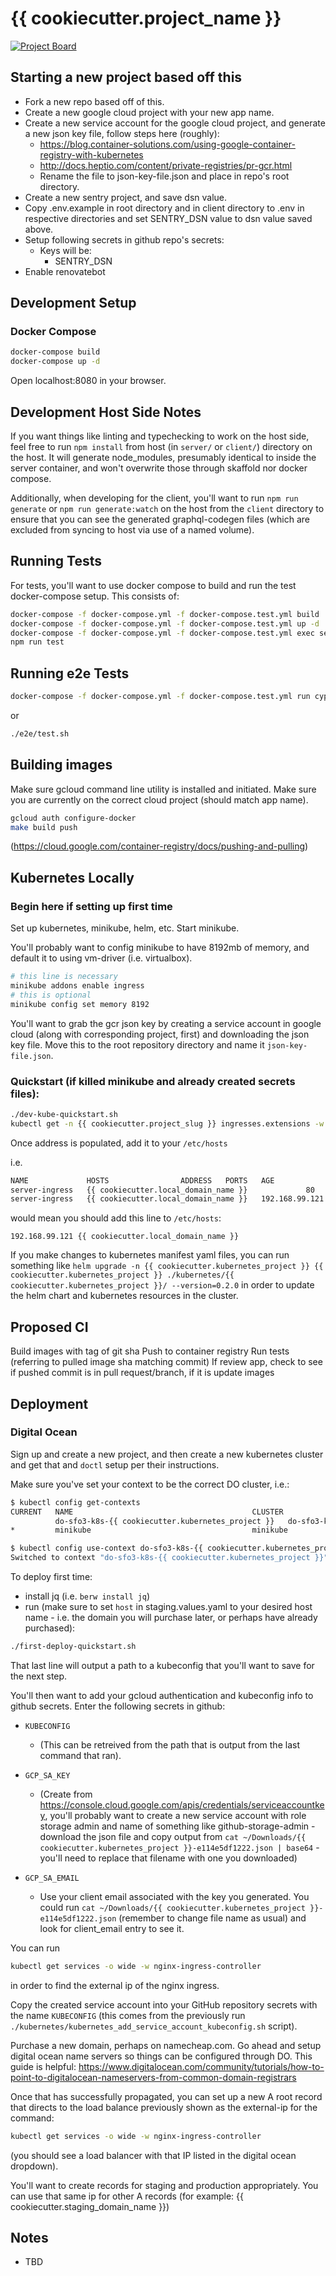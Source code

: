 # {{ cookiecutter.project_name }}
[![Project Board](https://img.shields.io/badge/project%20board-%20-green.svg)](https://github.com/mcabrams/graphql-django-apollo-starter/projects/1)

## Starting a new project based off this

- Fork a new repo based off of this.
- Create a new google cloud project with your new app name.
- Create a new service account for the google cloud project, and generate a new
json key file, follow steps here (roughly):
  - https://blog.container-solutions.com/using-google-container-registry-with-kubernetes
  - http://docs.heptio.com/content/private-registries/pr-gcr.html
  - Rename the file to json-key-file.json and place in repo's root directory.
- Create a new sentry project, and save dsn value.
- Copy .env.example in root directory and in client directory to .env in
respective directories and set SENTRY_DSN value to dsn value saved above.
- Setup following secrets in github repo's secrets:
    - Keys will be:
      - SENTRY_DSN
- Enable renovatebot

## Development Setup

### Docker Compose

```sh
docker-compose build
docker-compose up -d
```

Open localhost:8080 in your browser.

## Development Host Side Notes

If you want things like linting and typechecking to work on the host side,
feel free to run `npm install` from host (in `server/` or `client/`) directory
on the host.  It will generate node_modules, presumably identical to inside the
server container, and won't overwrite those through skaffold nor docker
compose.

Additionally, when developing for the client, you'll want to run
`npm run generate` or `npm run generate:watch` on the host from the `client`
directory to ensure that you can see the generated graphql-codegen files (which
are excluded from syncing to host via use of a named volume).


## Running Tests
For tests, you'll want to use docker compose to build and run the test docker-compose
setup.  This consists of:

```sh
docker-compose -f docker-compose.yml -f docker-compose.test.yml build
docker-compose -f docker-compose.yml -f docker-compose.test.yml up -d
docker-compose -f docker-compose.yml -f docker-compose.test.yml exec server-test /bin/sh
npm run test
```

## Running e2e Tests

```sh
docker-compose -f docker-compose.yml -f docker-compose.test.yml run cypress cypress run
```

or

```sh
./e2e/test.sh
```

## Building images

Make sure gcloud command line utility is installed and initiated. Make sure
you are currently on the correct cloud project (should match app name).

```sh
gcloud auth configure-docker
make build push
```
(https://cloud.google.com/container-registry/docs/pushing-and-pulling)


## Kubernetes Locally

### Begin here if setting up first time

Set up kubernetes, minikube, helm, etc.  Start minikube.

You'll probably want to config minikube to have 8192mb of memory, and
default it to using vm-driver (i.e. virtualbox).

```sh
# this line is necessary
minikube addons enable ingress
# this is optional
minikube config set memory 8192
```

You'll want to grab the gcr json key by creating a service account in google
cloud (along with corresponding project, first) and downloading the json key
file.  Move this to the root repository directory and name it
`json-key-file.json`.

### Quickstart (if killed minikube and already created secrets files):

```sh
./dev-kube-quickstart.sh
kubectl get -n {{ cookiecutter.project_slug }} ingresses.extensions -w
```

Once address is populated, add it to your `/etc/hosts`

i.e.

```sh
NAME             HOSTS                ADDRESS   PORTS   AGE
server-ingress   {{ cookiecutter.local_domain_name }}             80      12s
server-ingress   {{ cookiecutter.local_domain_name }}   192.168.99.121   80      33s
```

would mean you should add this line to `/etc/hosts`:

```
192.168.99.121 {{ cookiecutter.local_domain_name }}
```

If you make changes to kubernetes manifest yaml files, you can run something like
`helm upgrade -n {{ cookiecutter.kubernetes_project }} {{ cookiecutter.kubernetes_project }} ./kubernetes/{{ cookiecutter.kubernetes_project }}/ --version=0.2.0`
in order to update the helm chart and kubernetes resources in the cluster.

## Proposed CI

Build images with tag of git sha
Push to container registry
Run tests (referring to pulled image sha matching commit)
If review app, check to see if pushed commit is in pull request/branch, if it is
update images

## Deployment
### Digital Ocean

Sign up and create a new project, and then create a new kubernetes cluster and
get that and `doctl` setup per their instructions.

Make sure you've set your context to be the correct DO cluster, i.e.:

```sh
$ kubectl config get-contexts
CURRENT   NAME                                        CLUSTER                                     AUTHINFO                                          NAMESPACE
          do-sfo3-k8s-{{ cookiecutter.kubernetes_project }}   do-sfo3-k8s-{{ cookiecutter.kubernetes_project}}   do-sfo3-k8s-{{ cookiecutter.kubernetes_project }}-admin
*         minikube                                    minikube                                    minikube

$ kubectl config use-context do-sfo3-k8s-{{ cookiecutter.kubernetes_project }}
Switched to context "do-sfo3-k8s-{{ cookiecutter.kubernetes_project }}".
```

To deploy first time:
- install jq (i.e. `berw install jq`)
- run (make sure to set `host` in staging.values.yaml to
your desired host name - i.e. the domain you will purchase later, or perhaps
have already purchased):
```sh
./first-deploy-quickstart.sh
```

That last line will output a path to a kubeconfig that you'll want to save
for the next step.

You'll then want to add your gcloud authentication and kubeconfig info to github
secrets.  Enter the following secrets in github:

- `KUBECONFIG`
  - (This can be retreived from the path that is output from the last command
      that ran).

- `GCP_SA_KEY`
  - (Create from
      https://console.cloud.google.com/apis/credentials/serviceaccountkey,
      you'll probably want to create a new service account with role storage admin
      and name of something like github-storage-admin -
      download the json file and copy output from `cat
      ~/Downloads/{{ cookiecutter.kubernetes_project }}-e114e5df1222.json | base64` -
      you'll need to replace that filename with one you downloaded)

- `GCP_SA_EMAIL`
  - Use your client email associated with the key you generated. You could run
  `cat ~/Downloads/{{ cookiecutter.kubernetes_project }}-e114e5df1222.json` (remember
  to change file name as usual) and look for client_email entry to see it.

You can run

```sh
kubectl get services -o wide -w nginx-ingress-controller
```

in order to find the external ip of the nginx ingress.

Copy the created service account into your GitHub repository secrets with the
name `KUBECONFIG` (this comes from the previously run `./kubernetes/kubernetes_add_service_account_kubeconfig.sh` script).

Purchase a new domain, perhaps on namecheap.com.  Go ahead and setup digital ocean
name servers so things can be configured through DO.  This guide is helpful:
https://www.digitalocean.com/community/tutorials/how-to-point-to-digitalocean-nameservers-from-common-domain-registrars

Once that has successfully propagated, you can set up a new A root record that
directs to the load balance previously shown as the external-ip for the command:
```sh
kubectl get services -o wide -w nginx-ingress-controller
```
(you should see a load balancer with that IP listed in the digital ocean dropdown).

You'll want to create records for staging and production appropriately.
You can use that same ip for other A records (for example: {{ cookiecutter.staging_domain_name }})

## Notes
- TBD
